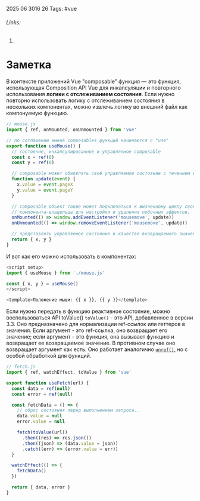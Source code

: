 2025 06 3016 26
Tags: #vue
###### Links: 
1) 
# Заметка
В контексте приложений Vue "composable" функция — это функция, использующая Composition API Vue для инкапсуляции и повторного использования **логики с отслеживанием состояния**.
Если нужно повторно использовать логику с отслеживанием состояния в нескольких компонентах, можно извлечь логику во внешний файл как компонуемую функцию.
```js
// mouse.js
import { ref, onMounted, onUnmounted } from 'vue'

// по соглашению имена composables функций начинаются с "use"
export function useMouse() {
  // состояние, инкапсулированное и управляемое composable
  const x = ref(0)
  const y = ref(0)

  // composable может обновлять своё управляемое состояние с течением времени.
  function update(event) {
    x.value = event.pageX
    y.value = event.pageY
  }

  // composable объект также может подключаться к жизненному циклу своего
  // компонента-владельца для настройки и удаления побочных эффектов.
  onMounted(() => window.addEventListener('mousemove', update))
  onUnmounted(() => window.removeEventListener('mousemove', update))

  // представлять управляемое состояние в качестве возвращаемого значения
  return { x, y }
}
```
И вот как его можно использовать в компонентах:
```js
<script setup>
import { useMouse } from './mouse.js'

const { x, y } = useMouse()
</script>

<template>Положение мыши: {{ x }}, {{ y }}</template>
```
Если нужно передать в функцию реактивное состояние, можно воспользоваться API toValue()
`toValue()` - это API, добавленное в версии 3.3. Оно предназначено для нормализации ref-ссылок или геттеров в значения. Если аргумент - это ref-ссылка, оно возвращает его значение; если аргумент - это функция, она вызывает функцию и возвращает ее возвращаемое значение. В противном случае оно возвращает аргумент как есть. Оно работает аналогично [`unref()`](https://ru.vuejs.org/api/reactivity-utilities.html#unref), но с особой обработкой для функций.
```js
// fetch.js
import { ref, watchEffect, toValue } from 'vue'

export function useFetch(url) {
  const data = ref(null)
  const error = ref(null)

  const fetchData = () => {
    // сброс состояния перед выполнением запроса..
    data.value = null
    error.value = null

    fetch(toValue(url))
      .then((res) => res.json())
      .then((json) => (data.value = json))
      .catch((err) => (error.value = err))
  }

  watchEffect(() => {
    fetchData()
  })

  return { data, error }
}
```